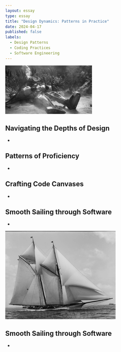 ```yaml
---
layout: essay
type: essay
title: "Design Dynamics: Patterns in Practice"
date: 2024-04-17
published: false
labels:
  - Design Patterns
  - Coding Practices
  - Software Engineering
---
```


<img width="275px" 
     class="rounded float-start pe-4" 
     src="../img/dynamics/chill-diving-suit.jpeg" >

## Navigating the Depths of Design

*

## Patterns of Proficiency

*


## Crafting Code Canvases

*

## Smooth Sailing through Software 

*

<img width="350px" 
     class="rounded float-start pe-4" 
     src="../img/dynamics/sailboat.jpg" >

## Smooth Sailing through Software 

*
